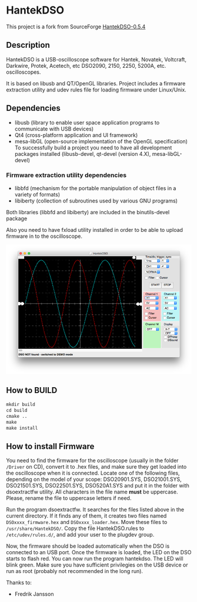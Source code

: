 # HantekDSO

This project is a fork from SourceForge [HantekDSO-0.5.4](https://sourceforge.net/projects/hantekdso)

## Description
HantekDSO is a USB-oscilloscope software for
Hantek, Novatek, Voltcraft, Darkwire, Protek, Acetech, etc
DSO2090, 2150, 2250, 5200A, etc. oscilloscopes.

It is based on libusb and QT/OpenGL libraries. Project includes a firmware
extraction utility and udev rules file for loading firmware under Linux/Unix.

## Dependencies
* libusb (library to enable user space application programs to communicate with USB devices)
* Qt4 (cross-platform application and UI framework)
* mesa-libGL (open-source implementation of the OpenGL specification)
To successfully build a project you need to have all development packages installed
(libusb-devel, qt-devel (version 4.X), mesa-libGL-devel)

### Firmware extraction utility dependencies
* libbfd (mechanism for the portable manipulation of object files in a variety of formats)
* libiberty (collection of subroutines used by various GNU programs)

Both libraries (libbfd and libiberty) are included in the binutils-devel package

Also you need to have fxload utility installed in order to be able to upload firmware
in to the oscilloscope.

![Screenshot](Schermafbeelding%202021-06-05%20om%2023.43.31.png?raw=true "Screenshot")

## How to BUILD
```
mkdir build
cd build
cmake ..
make
make install
```

## How to install Firmware
You need to find the firmware for the oscilloscope (usually in the folder
`/Driver` on CD), convert it to .hex files, and make sure they get loaded
into the oscilloscope when it is connected.
Locate one of the following files, depending on the model of 
your scope: DSO20901.SYS, DSO21001.SYS, DSO21501.SYS, DSO22501.SYS, 
DSO520A1.SYS and put it in the folder with dsoextractfw utility.
All characters in the file name **must** be uppercase. Please, rename the file
to uppercase letters if need.

Run the program dsoextractfw. It searches
for the files listed above in the current directory. If it finds any of
them, it creates two files named `DSOxxxx_firmware.hex` and `DSOxxxx_loader.hex`. Move these files to `/usr/share/HantekDSO/`.
Copy the file HantekDSO.rules to `/etc/udev/rules.d/`, and add your user to the plugdev group.

Now, the firmware should be loaded automatically when the DSO is connected 
to an USB port. Once the firmware is loaded, the LED on the DSO starts to 
flash red. You can now run the program hantekdso. The LED will blink green.
Make sure you have sufficient privilegies on the USB device or run as root
(probably not recommended in the long run).

Thanks to:
- Fredrik Jansson
